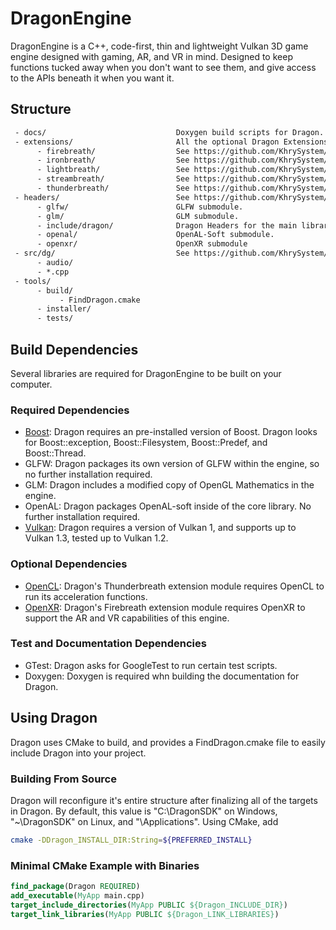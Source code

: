 # DragonEngine
DragonEngine is a C++, code-first, thin and lightweight Vulkan 3D game engine designed with gaming, AR, and VR in mind. Designed to keep functions tucked away when you don't want to see them, and give access to the APIs beneath it when you want it. 

## Structure
```txt
 - docs/                             Doxygen build scripts for Dragon.
 - extensions/                       All the optional Dragon Extensions.
      - firebreath/                  See https://github.com/KhrySystem/Dragon-Firebreath
      - ironbreath/                  See https://github.com/KhrySystem/Dragon-Ironbreath
      - lightbreath/                 See https://github.com/KhrySystem/Dragon-Lightbreath
      - streambreath/                See https://github.com/KhrySystem/Dragon-Streambreath
      - thunderbreath/               See https://github.com/KhrySystem/Dragon-Thunderbreath
 - headers/                          See https://github.com/KhrySystem/Dragon-Headers
      - glfw/                        GLFW submodule.
      - glm/                         GLM submodule.
      - include/dragon/              Dragon Headers for the main library.
      - openal/                      OpenAL-Soft submodule.
      - openxr/                      OpenXR submodule
 - src/dg/                           See https://github.com/KhrySystem/Dragon-Source
      - audio/                       
      - *.cpp
 - tools/
      - build/
           - FindDragon.cmake
      - installer/
      - tests/
```

## Build Dependencies
Several libraries are required for DragonEngine to be built on your computer. 

### Required Dependencies
 - [Boost](https://boost.org): Dragon requires an pre-installed version of Boost. Dragon looks for Boost::exception, Boost::Filesystem, Boost::Predef, and Boost::Thread.
 - GLFW: Dragon packages its own version of GLFW within the engine, so no further installation required. 
 - GLM: Dragon includes a modified copy of OpenGL Mathematics in the engine.
 - OpenAL: Dragon packages OpenAL-soft inside of the core library. No further installation required. 
 - [Vulkan](https://khronos.org/vulkan): Dragon requires a version of Vulkan 1, and supports up to Vulkan 1.3, tested up to Vulkan 1.2. 

### Optional Dependencies
 - [OpenCL](https://khronos.org/opencl): Dragon's Thunderbreath extension module requires OpenCL to run its acceleration functions.
 - [OpenXR](https://khronos.org/openxr): Dragon's Firebreath extension module requires OpenXR to support the AR and VR capabilities of this engine.

### Test and Documentation Dependencies
 - GTest: Dragon asks for GoogleTest to run certain test scripts.
 - Doxygen: Doxygen is required whn building the documentation for Dragon.  

## Using Dragon
Dragon uses CMake to build, and provides a FindDragon.cmake file to easily include Dragon into your project. 

### Building From Source
Dragon will reconfigure it's entire structure after finalizing all of the targets in Dragon. By default, this value is "C:\DragonSDK\" on Windows, "~\DragonSDK\" on Linux, and "\Applications\". Using CMake, add 
```sh
cmake -DDragon_INSTALL_DIR:String=${PREFERRED_INSTALL}
```

### Minimal CMake Example with Binaries
```CMake
find_package(Dragon REQUIRED)
add_executable(MyApp main.cpp)
target_include_directories(MyApp PUBLIC ${Dragon_INCLUDE_DIR})
target_link_libraries(MyApp PUBLIC ${Dragon_LINK_LIBRARIES})
```
